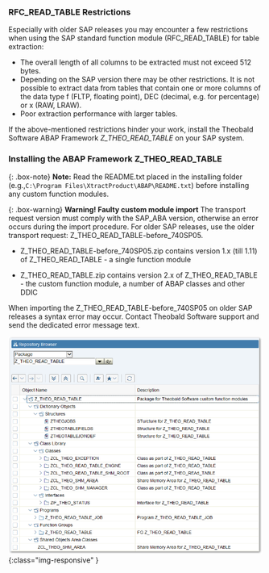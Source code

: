 ### RFC_READ_TABLE Restrictions
Especially with older SAP releases you may encounter a few restrictions when using the SAP standard function module (RFC_READ_TABLE) for table extraction:

- The overall length of all columns to be extracted must not exceed 512 bytes.
- Depending on the SAP version there may be other restrictions. 
  It is not possible to extract data from tables that contain one or more columns of the data type f (FLTP, floating point), DEC (decimal, e.g. for percentage) or x (RAW, LRAW).
- Poor extraction performance with larger tables.

If the above-mentioned restrictions hinder your work, install the Theobald Software ABAP Framework *Z_THEO_READ_TABLE* on your SAP system. 

### Installing the ABAP Framework Z_THEO_READ_TABLE 

{: .box-note}
**Note:** Read the README.txt placed in the installing folder (e.g.,`C:\Program Files\XtractProduct\ABAP\README.txt`) before installing any custom function modules.

{: .box-warning}
**Warning! Faulty custom module import**
The transport request version must comply with the SAP_ABA version, otherwise an error occurs during the import procedure.
For older SAP releases, use the older transport request: Z_THEO_READ_TABLE-before_740SP05.

- Z_THEO_READ_TABLE-before_740SP05.zip contains version 1.x (till 1.11) of Z_THEO_READ_TABLE - a single function module

- Z_THEO_READ_TABLE.zip contains version 2.x of Z_THEO_READ_TABLE - the custom function module, a number of ABAP classes and other DDIC

When importing the Z_THEO_READ_TABLE-before_740SP05 on older SAP releases a syntax error may occur. Contact Theobald Software support and send the dedicated error message text.

![Z_THEO_READ_TABLE_SE80](/img/content/Z_THEO_READ_TABLE_SE80.png){:class="img-responsive" }